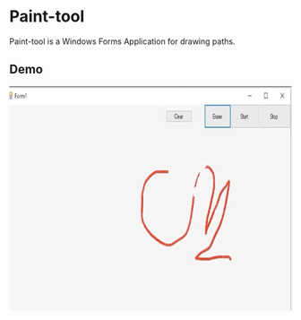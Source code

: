 # Paint-tool

Paint-tool is a Windows Forms Application for drawing paths.

## Demo

<p align="center">
    <img src="demo.gif" alt="Image" width="700" height="400" />
</p>



